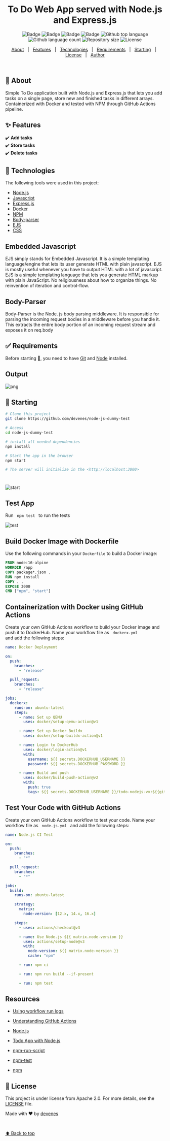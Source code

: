 <!-- <div align="center" id="top"> 
  <img src="./.github/app.gif" alt="To Do Web App served with Node.js and Express.js" />

  &#xa0;

</div> -->

<h1 align="center">To Do Web App served with Node.js and Express.js</h1>

<p align="center">
  <img alt="Badge" src="https://github.com/devenes/node-js-dummy-test/actions/workflows/node.js.yml/badge.svg">
  <img alt="Badge" src="https://github.com/devenes/node-js-dummy-test/actions/workflows/dockerx.yml/badge.svg">
  <img alt="Badge" src="https://github.com/devenes/node-js-dummy-test/actions/workflows/node.js.scan.yml/badge.svg">
  <img alt="Badge" src="https://github.com/npm/cli/actions/workflows/ci.yml/badge.svg">
  <img alt="Github top language" src="https://img.shields.io/github/languages/top/devenes/node-js-dummy-test?color=yellow">
  <img alt="Github language count" src="https://img.shields.io/github/languages/count/devenes/node-js-dummy-test?color=red">
  <img alt="Repository size" src="https://img.shields.io/github/repo-size/devenes/node-js-dummy-test?color=orange">
  <img alt="License" src="https://img.shields.io/github/license/devenes/node-js-dummy-test?color=purple">
  <!-- <img alt="Github issues" src="https://img.shields.io/github/issues/devenes/node-js-dummy-test?color=56BEB8" /> -->
  <!-- <img alt="Github forks" src="https://img.shields.io/github/forks/devenes/node-js-dummy-test?color=56BEB8" /> -->
  <!-- <img alt="Github stars" src="https://img.shields.io/github/stars/devenes/node-js-dummy-test?color=56BEB8" /> -->
</p>

<!-- Status -->

<!-- <h4 align="center"> 
	🚧  Dummy Nodejs Todo 🚀 Under construction...  🚧
</h4> 

<hr> -->

<p align="center">
  <a href="#dart-about">About</a> &#xa0; | &#xa0; 
  <a href="#sparkles-features">Features</a> &#xa0; | &#xa0;
  <a href="#rocket-technologies">Technologies</a> &#xa0; | &#xa0;
  <a href="#white_check_mark-requirements">Requirements</a> &#xa0; | &#xa0;
  <a href="#checkered_flag-starting">Starting</a> &#xa0; | &#xa0;
  <a href="#memo-license">License</a> &#xa0; | &#xa0;
  <a href="https://github.com/devenes" target="_blank">Author</a>
</p>

<br>

## :dart: About ##

Simple To Do application built with Node.js and Express.js that lets you add tasks on a single page, store new and finished tasks in different arrays. Containerized with Docker and tested with NPM through GitHub Actions pipeline.
## :sparkles: Features ##

:heavy_check_mark: **Add tasks** \
:heavy_check_mark: **Store tasks** \
:heavy_check_mark: **Delete tasks** 

## :rocket: Technologies ##

The following tools were used in this project:

- [Node.js](https://nodejs.org/en/)
- [Javascript](https://www.javascript.com/)
- [Express.js](https://expressjs.com/)
- [Docker](https://www.docker.com/)
- [NPM](https://www.npmjs.com/)
- [Body-parser](https://www.npmjs.com/package/body-parser)
- [EJS](https://www.npmjs.com/package/ejs)
- [CSS](https://www.w3schools.com/css/default.asp)

## Embedded Javascript

EJS simply stands for Embedded Javascript. It is a simple templating language/engine that lets its user generate HTML with plain javascript. EJS is mostly useful whenever you have to output HTML with a lot of javascript. EJS is a simple templating language that lets you generate HTML markup with plain JavaScript. No religiousness about how to organize things. No reinvention of iteration and control-flow.

## Body-Parser

Body-Parser is the Node. js body parsing middleware. It is responsible for parsing the incoming request bodies in a middleware before you handle it. This extracts the entire body portion of an incoming request stream and exposes it on req.body

## :white_check_mark: Requirements ##

Before starting :checkered_flag:, you need to have [Git](https://git-scm.com) and [Node](https://nodejs.org/en/) installed.

## Output

![png](./readme/todo.jpg)


## :checkered_flag: Starting ##

```bash
# Clone this project
git clone https://github.com/devenes/node-js-dummy-test

# Access
cd node-js-dummy-test

# install all needed dependencies
npm install

# Start the app in the browser
npm start

# The server will initialize in the <http://localhost:3000>
```
#
![start](./readme/start.jpg)


## Test App

Run <code> npm test </code> to run the tests

![test](./readme/test.jpg)

## Build Docker Image with Dockerfile

Use the following commands in your `Dockerfile` to build a Docker image:

```dockerfile
FROM node:16-alpine
WORKDIR /app
COPY package*.json .
RUN npm install
COPY . .
EXPOSE 3000
CMD ["npm", "start"]
```


## Containerization with Docker using GitHub Actions

Create your own GitHub Actions workflow to build your Docker image and push it to DockerHub. Name your workflow file as <code> dockerx.yml </code> and add the following steps:

```yml
name: Docker Deployment

on:
  push:
    branches:
      - "release"

  pull_request:
    branches:
      - "release"

jobs:
  dockerx:
    runs-on: ubuntu-latest
    steps:
      - name: Set up QEMU
        uses: docker/setup-qemu-action@v1

      - name: Set up Docker Buildx
        uses: docker/setup-buildx-action@v1

      - name: Login to DockerHub
        uses: docker/login-action@v1
        with:
          username: ${{ secrets.DOCKERHUB_USERNAME }}
          password: ${{ secrets.DOCKERHUB_PASSWORD }}

      - name: Build and push
        uses: docker/build-push-action@v2
        with:
          push: true
          tags: ${{ secrets.DOCKERHUB_USERNAME }}/todo-nodejs-vx:${{github.run_number}}
```

## Test Your Code with GitHub Actions

Create your own GitHub Actions workflow to test your code. Name your workflow file as <code> node.js.yml </code> and add the following steps:

```yml
name: Node.js CI Test

on:
  push:
    branches:
      - "*"

  pull_request:
    branches:
      - "*"

jobs:
  build:
    runs-on: ubuntu-latest

    strategy:
      matrix:
        node-version: [12.x, 14.x, 16.x]

    steps:
      - uses: actions/checkout@v3

      - name: Use Node.js ${{ matrix.node-version }}
        uses: actions/setup-node@v3
        with:
          node-version: ${{ matrix.node-version }}
          cache: "npm"

      - run: npm ci

      - run: npm run build --if-present

      - run: npm test
```

## Resources

- [Using workflow run logs](https://docs.github.com/en/actions/monitoring-and-troubleshooting-workflows/using-workflow-run-logs)

- [Understanding GitHub Actions](https://docs.github.com/en/actions/learn-github-actions/understanding-github-actions)

- [Node.js](https://www.yusufsezer.com.tr/node-js-npm/)

- [Todo App with Node.js](https://medium.com/@atingenkay/creating-a-todo-app-with-node-js-express-8fa51f39b16f)

- [npm-run-script](https://docs.npmjs.com/cli/v8/commands/npm-run-script)

- [npm-test](https://docs.npmjs.com/cli/v8/commands/npm-test)

- [npm](https://www.npmjs.com/)


## :memo: License ##

This project is under license from Apache 2.0. For more details, see the [LICENSE](LICENSE) file.



Made with :heart: by <a href="https://github.com/devenes" target="_blank">devenes</a>

&#xa0;

<a href="#top">⬆️ Back to top</a>





